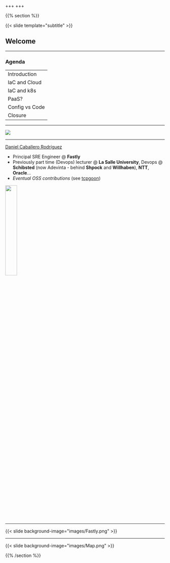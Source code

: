 +++
+++

{{% section %}}

{{< slide template="subtitle" >}}

## Welcome

---

### Agenda

|  |
|---|
| Introduction |
| IaC and Cloud |
| IaC and k8s |
| PaaS? |
| Config vs Code |
| Closure |

---

<img src="images/about-me.jpg" style="border:0; box-shadow:none; ">

---

[Daniel Caballero Rodríguez](https://www.linkedin.com/in/danicaba/)

* Principal SRE Engineer @ **Fastly**
* Previously part time (Devops) lecturer @ **La Salle University**, Devops @ **Schibsted** (now Adevinta - behind **Shpock** and **Willhaben**),
**NTT**, **Oracle**...
* *Eventual OSS contributions* (see [tcpgoon](https://github.com/dachad/tcpgoon))

<img src="images/publicProfileSmall.jpg" style="width:27%;">

---

{{< slide background-image="images/Fastly.png" >}}

---

{{< slide background-image="images/Map.png" >}}

{{% /section %}}
